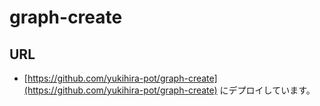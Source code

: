 # graph-create
## URL
- [https://github.com/yukihira-pot/graph-create](https://github.com/yukihira-pot/graph-create) にデプロイしています。